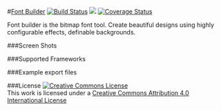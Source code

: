 #[Font Builder](http://justgook.github.io/font-builder/) [![Build Status](https://travis-ci.org/justgook/font-builder.svg?branch=develop)](https://travis-ci.org/justgook/font-builder) [![](https://david-dm.org/justgook/font-builder.png)](https://david-dm.org/justgook/font-builder) [![Coverage Status](https://coveralls.io/repos/justgook/font-builder/badge.png)](https://coveralls.io/r/justgook/font-builder)

Font builder is the bitmap font tool. Create beautiful designs using highly configurable effects, definable backgrounds.

###Screen Shots

###Supported Frameworks


###Example export files

###License
<a rel="license" href="http://creativecommons.org/licenses/by/4.0/"><img alt="Creative Commons License" style="border-width:0" src="http://i.creativecommons.org/l/by/4.0/88x31.png" /></a><br />This work is licensed under a <a rel="license" href="http://creativecommons.org/licenses/by/4.0/">Creative Commons Attribution 4.0 International License</a>
